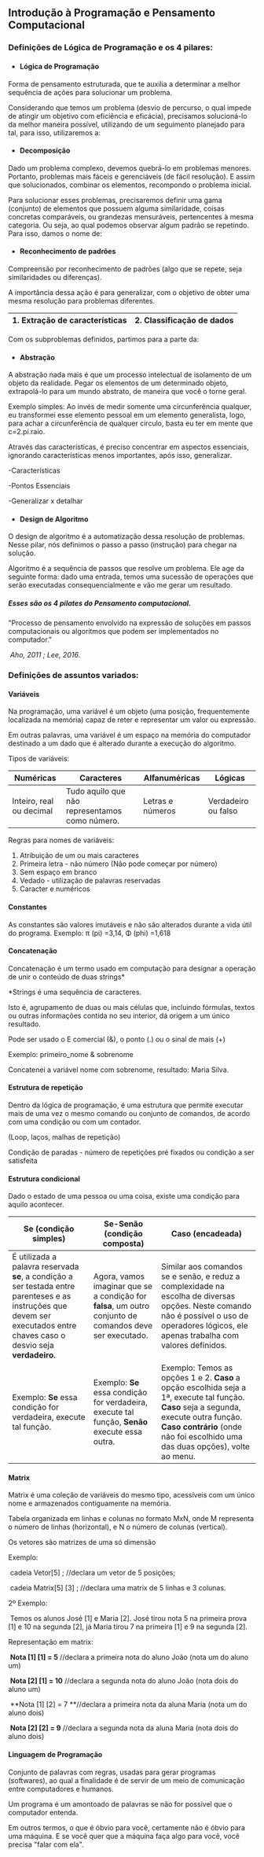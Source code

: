 ## Introdução à Programação e Pensamento Computacional



### Definições de Lógica de Programação e os 4 pilares:

- #### Lógica de Programação

Forma de pensamento estruturada, que te auxilia a determinar a melhor sequência de ações para solucionar um problema.

Considerando que temos um problema (desvio de percurso, o qual impede de atingir um objetivo com eficiência e eficácia), precisamos solucioná-lo da melhor maneira possível, utilizando de um seguimento planejado para tal, para isso, utilizaremos a:

- #### Decomposição

Dado um problema complexo, devemos quebrá-lo em problemas menores. Portanto, problemas mais fáceis e gerenciáveis (de fácil resolução).  E assim que solucionados, combinar os elementos, recompondo o problema inicial.

Para solucionar esses problemas, precisaremos definir uma gama (conjunto) de elementos que possuem alguma similaridade, coisas concretas comparáveis, ou grandezas mensuráveis, pertencentes à mesma categoria. Ou seja, ao qual podemos observar algum padrão se repetindo. Para isso, damos o nome de:

- #### Reconhecimento de padrões

Compreensão por reconhecimento de padrões (algo que se repete, seja similaridades ou diferenças).  

A importância dessa ação é para generalizar, com o objetivo de obter uma mesma resolução para problemas diferentes.

| 1. Extração de características | 2. Classificação de dados |
| ------------------------------ | ------------------------- |

Com os subproblemas definidos, partimos para a parte da:

- #### Abstração

A abstração nada mais é que um processo intelectual de isolamento de um objeto da realidade. Pegar os elementos de um determinado objeto, extrapolá-lo para um mundo abstrato, de maneira que você o torne geral.

Exemplo simples: Ao invés de medir somente uma circunferência qualquer, eu transformei esse elemento pessoal em um elemento generalista, logo, para achar a circunferência de qualquer circulo, basta eu ter em mente que c=2.pi.raio.

Através das características, é preciso concentrar em aspectos essenciais, ignorando características menos importantes, após isso, generalizar.

-Características

-Pontos Essenciais

-Generalizar x detalhar

- #### Design de Algoritmo

O design de algoritmo é a automatização dessa resolução de problemas. Nesse pilar, nós definimos o passo a passo (instrução) para chegar na solução.

Algoritmo é a sequência de passos que resolve um problema. Ele age da seguinte forma: dado uma entrada, temos uma sucessão de operações que serão executadas consequencialmente e vão me gerar um resultado.

##### Esses são os 4 pilates do _Pensamento computacional_.

"Processo de pensamento envolvido na expressão de soluções em passos computacionais ou algoritmos que podem ser implementados no computador."

​		_Aho, 2011 ; Lee, 2016_.



### Definições de assuntos variados:

#### Variáveis 

Na programação, uma variável é um objeto (uma posição, frequentemente localizada na memória) capaz de reter e representar um valor ou expressão.

Em outras palavras,  uma variável é um espaço na memória do computador destinado a um dado que é alterado durante a execução do algoritmo.

Tipos de variáveis:

| Numéricas                | Caracteres                                     | Alfanuméricas    | Lógicas             |
| ------------------------ | ---------------------------------------------- | ---------------- | ------------------- |
| Inteiro, real ou decimal | Tudo aquilo que não representamos como número. | Letras e números | Verdadeiro ou falso |

Regras para nomes de variáveis:

1. Atribuição de um ou mais caracteres
2. Primeira letra - não número (Não pode começar por número)
3. Sem espaço em branco
4. Vedado - utilização de palavras reservadas
5. Caracter e numéricos

#### Constantes

As constantes são valores imutáveis e não são alterados durante a vida útil do programa. Exemplo: π (pi) =3,14, Φ (phi) =1,618

#### Concatenação

Concatenação é um termo usado em computação para designar a operação de unir o conteúdo de duas strings*

*Strings é uma sequência de caracteres.

Isto é, agrupamento de duas ou mais células que, incluindo fórmulas, textos ou outras informações contida no seu interior, dá origem a um único resultado.

Pode ser usado o E comercial (&), o ponto (.) ou o sinal de mais (+)

Exemplo: primeiro_nome & sobrenome

Concatenei a variável nome com  sobrenome, resultado: Maria Silva.

#### Estrutura de repetição

Dentro da lógica de programação, é uma estrutura que permite executar mais de uma vez o mesmo comando ou conjunto de comandos, de acordo com uma condição ou com um contador.

(Loop, laços, malhas de repetição)

Condição de paradas - número de repetições pré fixados ou condição a ser satisfeita

#### Estrutura condicional

Dado o estado de uma pessoa ou uma coisa, existe uma condição para aquilo acontecer.

| Se (condição simples)                                        | Se-Senão (condição composta)                                 | Caso (encadeada)                                             |
| ------------------------------------------------------------ | ------------------------------------------------------------ | ------------------------------------------------------------ |
| É utilizada a palavra reservada **se**, a condição a ser testada entre parenteses e as instruções que devem ser executados entre chaves caso o desvio seja **verdadeiro.** | Agora, vamos imaginar que se a condição for **falsa**, um outro conjunto de comandos deve ser executado. | Similar aos comandos se e senão, e reduz a complexidade na escolha de diversas opções. Neste comando não é possível o uso de operadores lógicos, ele apenas trabalha com valores definidos. |
| Exemplo: **Se** essa condição for verdadeira, execute tal função. | Exemplo: **Se** essa condição for verdadeira, execute tal função, **Senão** execute essa outra. | Exemplo: Temos as opções 1 e 2. **Caso** a opção escolhida seja a 1ª, execute tal função. **Caso** seja a segunda, execute outra função. **Caso contrário** (onde não foi escolhido uma das duas opções), volte ao menu. |

#### Matrix

Matrix é uma coleção de variáveis do mesmo tipo, acessíveis com um único nome e armazenados contiguamente na memória. 

Tabela organizada em linhas e colunas no formato MxN, onde M representa o número de linhas (horizontal), e N o número de colunas (vertical).

Os vetores são matrizes de uma só dimensão

Exemplo:

​	cadeia Vetor[5] ; //declara um vetor de 5 posições;

​	cadeia Matrix[5] [3] ; //declara uma matrix de 5 linhas e 3 colunas.

2º Exemplo:

​	Temos os alunos José [1] e Maria [2].  José tirou nota 5 na primeira prova [1] e 10 na segunda [2], já Maria tirou 7 na primeira [1] e 9 na segunda [2].

Representação em matrix:

​	**Nota [1] [1] = 5** //declara a primeira nota do aluno João (nota um do aluno um)

​	**Nota [2] [1] = 10** //declara a segunda nota do aluno João (nota dois do aluno um)

​	**Nota [1] [2] = 7 **//declara a primeira nota da aluna Maria (nota um do aluno dois)

​	**Nota [2] [2] = 9** //declara a segunda nota da aluna Maria (nota dois do aluno dois)

#### Linguagem de Programação

Conjunto de palavras com regras, usadas para gerar programas (softwares), ao qual a finalidade é de servir de um meio de comunicação entre computadores e humanos. 

Um programa é um amontoado de palavras se não for possível que o computador entenda.

Em outros termos, o que é óbvio para você, certamente não é óbvio para uma máquina. E se você quer que a máquina faça algo para você, você precisa "falar com ela".
